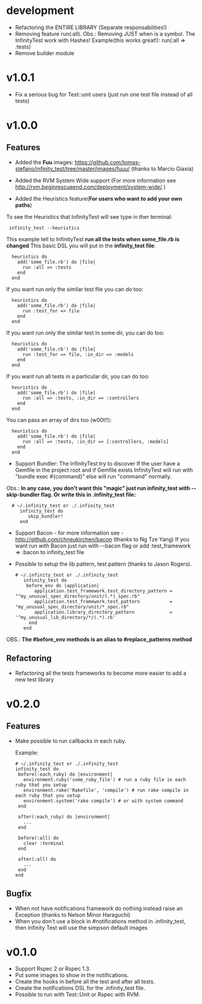 development
===========

- Refactoring the ENTIRE LIBRARY (Separate responsabilities!)
- Removing feature run(:all). Obs.: Removing JUST when is a symbol.
  The InfinityTest work with Hashes! Example(this works great!): run(:all => :tests)
- Remove builder module

v1.0.1
======

- Fix a serious bug for Test::unit users (just run one test file instead of all tests)

v1.0.0
==============

Features
--------

- Added the <b>Fuu</b> images: <a href="https://github.com/tomas-stefano/infinity_test/tree/master/images/fuuu/">https://github.com/tomas-stefano/infinity_test/tree/master/images/fuuu/</a> (thanks to Marcio Giaxia)

- Added the RVM System Wide support (For more information see http://rvm.beginrescueend.com/deployment/system-wide/ )

- Added the Heuristics feature(<b>For users who want to add your own paths</b>)

To see the Heuristics that InfinityTest will see type in ther terminal:

     infinity_test --heuristics

This example tell to InfinityTest <b>run all the tests when some_file.rb is changed</b>
This basic DSL you will put in the <b>infinity_test file</b>:

      heuristics do
        add('some_file.rb') do |file|
          run :all => :tests
        end
      end

If you want run only the similar test file you can do too:

      heuristics do
        add('some_file.rb') do |file|
          run :test_for => file
        end
      end

If you want run only the similar test in some dir, you can do too:

      heuristics do
        add('some_file.rb') do |file|
          run :test_for => file, :in_dir => :models
        end
      end

If you want run all tests in a particular dir, you can do too:

      heuristics do
        add('some_file.rb') do |file|
          run :all => :tests, :in_dir => :controllers
        end
      end

You can pass an array of dirs too (w00t!!):

      heuristics do
        add('some_file.rb') do |file|
          run :all => :tests, :in_dir => [:controllers, :models]
        end
      end

- Support Bundler:
The InfinityTest try to discover If the user have a Gemfile in the project root and
if Gemfile exists InfinityTest will run with "bundle exec #{command}" else will run "command" normally.

Obs.: <b>In any case, you don't want this "magic" just run infinity_test with --skip-bundler flag.
Or write this in .infinity_test file:</b>

      # ~/.infinity_test or ./.infinity_test
         infinity_test do
            skip_bundler!
         end

- Support Bacon - for more information see - http://github.com/chneukirchen/bacon (thanks to Ng Tze Yang)
If you want run with Bacon just run with --bacon flag or add :test_framework => :bacon to infinity_test file

- Possible to setup the lib pattern, test pattern (thanks to Jason Rogers).

      # ~/.infinity_test or ./.infinity_test
         infinity_test do
          before_env do |application|
             application.test_framework.test_directory_pattern = "^my_unusual_spec_directory/unit/(.*)_spec.rb"
             application.test_framework.test_pattern           = "my_unusual_spec_directory/unit/*_spec.rb"
             application.library_directory_pattern             = '^my_unusual_lib_directory/*/(.*).rb'
           end
         end

OBS.: <b>The #before_env methods is an alias to #replace_patterns method</b>

Refactoring
-----------

- Refactoring all the tests frameworks to become more easier to add a new test library

v0.2.0
==============================

Features
--------

- Make possible to run callbacks in each ruby.

   Example:

      # ~/.infinity_test or ./.infinity_test
      infinity_test do
       before(:each_ruby) do |environment|
         environment.ruby('some_ruby_file') # run a ruby file in each ruby that you setup
         environment.rake('Rakefile', 'compile') # run rake compile in each ruby that you setup
         environment.system('rake compile') # or with system command
       end

       after(:each_ruby) do |environment|
         ...
       end

       before(:all) do
         clear :terminal
       end

       after(:all) do
         ...
       end
      end

Bugfix
------

* When not have notifications framework do nothing instead raise an Exception (thanks to Nelson Minor Haraguchi)
* When you don't use a block in #notifications method in .infinity_test, then Infinity Test will use the simpson default images

v0.1.0
======

* Support Rspec 2 or Rspec 1.3.
* Put some images to show in the notifications.
* Create the hooks in before all the test and after all tests.
* Create the notifications DSL for the .infinity_test file.
* Possible to run with Test::Unit or Rspec with RVM.
